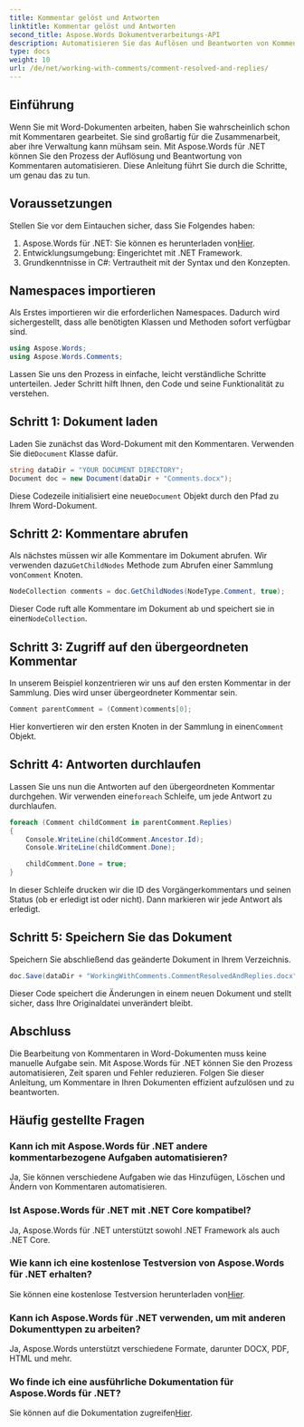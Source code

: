 ```yaml
---
title: Kommentar gelöst und Antworten
linktitle: Kommentar gelöst und Antworten
second_title: Aspose.Words Dokumentverarbeitungs-API
description: Automatisieren Sie das Auflösen und Beantworten von Kommentaren in Word-Dokumenten mit Aspose.Words für .NET. Schritt-für-Schritt-Anleitung enthalten.
type: docs
weight: 10
url: /de/net/working-with-comments/comment-resolved-and-replies/
---
```

## Einführung

Wenn Sie mit Word-Dokumenten arbeiten, haben Sie wahrscheinlich schon mit Kommentaren gearbeitet. Sie sind großartig für die Zusammenarbeit, aber ihre Verwaltung kann mühsam sein. Mit Aspose.Words für .NET können Sie den Prozess der Auflösung und Beantwortung von Kommentaren automatisieren. Diese Anleitung führt Sie durch die Schritte, um genau das zu tun.

## Voraussetzungen

Stellen Sie vor dem Eintauchen sicher, dass Sie Folgendes haben:

1.  Aspose.Words für .NET: Sie können es herunterladen von[Hier](https://releases.aspose.com/words/net/).
2. Entwicklungsumgebung: Eingerichtet mit .NET Framework.
3. Grundkenntnisse in C#: Vertrautheit mit der Syntax und den Konzepten.

## Namespaces importieren

Als Erstes importieren wir die erforderlichen Namespaces. Dadurch wird sichergestellt, dass alle benötigten Klassen und Methoden sofort verfügbar sind.

```csharp
using Aspose.Words;
using Aspose.Words.Comments;
```

Lassen Sie uns den Prozess in einfache, leicht verständliche Schritte unterteilen. Jeder Schritt hilft Ihnen, den Code und seine Funktionalität zu verstehen.

## Schritt 1: Dokument laden

 Laden Sie zunächst das Word-Dokument mit den Kommentaren. Verwenden Sie die`Document` Klasse dafür.

```csharp
string dataDir = "YOUR DOCUMENT DIRECTORY";
Document doc = new Document(dataDir + "Comments.docx");
```

 Diese Codezeile initialisiert eine neue`Document` Objekt durch den Pfad zu Ihrem Word-Dokument.

## Schritt 2: Kommentare abrufen

 Als nächstes müssen wir alle Kommentare im Dokument abrufen. Wir verwenden dazu`GetChildNodes` Methode zum Abrufen einer Sammlung von`Comment` Knoten.

```csharp
NodeCollection comments = doc.GetChildNodes(NodeType.Comment, true);
```

Dieser Code ruft alle Kommentare im Dokument ab und speichert sie in einer`NodeCollection`.

## Schritt 3: Zugriff auf den übergeordneten Kommentar

In unserem Beispiel konzentrieren wir uns auf den ersten Kommentar in der Sammlung. Dies wird unser übergeordneter Kommentar sein.

```csharp
Comment parentComment = (Comment)comments[0];
```

 Hier konvertieren wir den ersten Knoten in der Sammlung in einen`Comment` Objekt.

## Schritt 4: Antworten durchlaufen

 Lassen Sie uns nun die Antworten auf den übergeordneten Kommentar durchgehen. Wir verwenden eine`foreach` Schleife, um jede Antwort zu durchlaufen.

```csharp
foreach (Comment childComment in parentComment.Replies)
{
    Console.WriteLine(childComment.Ancestor.Id);
    Console.WriteLine(childComment.Done);

    childComment.Done = true;
}
```

In dieser Schleife drucken wir die ID des Vorgängerkommentars und seinen Status (ob er erledigt ist oder nicht). Dann markieren wir jede Antwort als erledigt.

## Schritt 5: Speichern Sie das Dokument

Speichern Sie abschließend das geänderte Dokument in Ihrem Verzeichnis.

```csharp
doc.Save(dataDir + "WorkingWithComments.CommentResolvedAndReplies.docx");
```

Dieser Code speichert die Änderungen in einem neuen Dokument und stellt sicher, dass Ihre Originaldatei unverändert bleibt.

## Abschluss

Die Bearbeitung von Kommentaren in Word-Dokumenten muss keine manuelle Aufgabe sein. Mit Aspose.Words für .NET können Sie den Prozess automatisieren, Zeit sparen und Fehler reduzieren. Folgen Sie dieser Anleitung, um Kommentare in Ihren Dokumenten effizient aufzulösen und zu beantworten.

## Häufig gestellte Fragen

### Kann ich mit Aspose.Words für .NET andere kommentarbezogene Aufgaben automatisieren?  
Ja, Sie können verschiedene Aufgaben wie das Hinzufügen, Löschen und Ändern von Kommentaren automatisieren.

### Ist Aspose.Words für .NET mit .NET Core kompatibel?  
Ja, Aspose.Words für .NET unterstützt sowohl .NET Framework als auch .NET Core.

### Wie kann ich eine kostenlose Testversion von Aspose.Words für .NET erhalten?  
 Sie können eine kostenlose Testversion herunterladen von[Hier](https://releases.aspose.com/).

### Kann ich Aspose.Words für .NET verwenden, um mit anderen Dokumenttypen zu arbeiten?  
Ja, Aspose.Words unterstützt verschiedene Formate, darunter DOCX, PDF, HTML und mehr.

### Wo finde ich eine ausführliche Dokumentation für Aspose.Words für .NET?  
 Sie können auf die Dokumentation zugreifen[Hier](https://reference.aspose.com/words/net/).